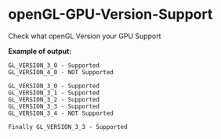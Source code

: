 # openGL-GPU-Version-Support
Check what openGL Version your GPU Support

**Example of output:**

```GL_VERSION_2_0 - Supported
GL_VERSION_3_0 - Supported
GL_VERSION_4_0 - NOT Supported

GL_VERSION_3_0 - Supported
GL_VERSION_3_1 - Supported
GL_VERSION_3_2 - Supported
GL_VERSION_3_3 - Supported
GL_VERSION_3_4 - NOT Supported

Finally GL_VERSION_3_3 - Supported
